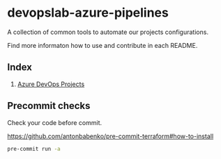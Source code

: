 # devopslab-azure-pipelines

A collection of common tools to automate our projects configurations.

Find more informaton how to use and contribute in each README.

## Index

1. [Azure DevOps Projects](https://github.com/pagopa/gitops/blob/main/azure-devops)

## Precommit checks

Check your code before commit.

<https://github.com/antonbabenko/pre-commit-terraform#how-to-install>

```sh
pre-commit run -a
```
